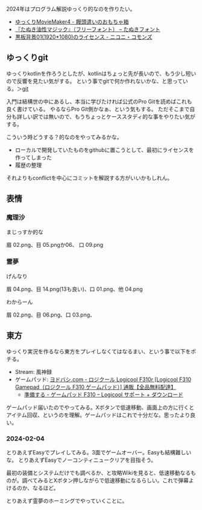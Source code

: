 2024年はプログラム解説ゆっくり的なのを作りたい。

- [ゆっくりMovieMaker4 - 饅頭遣いのおもちゃ箱](https://manjubox.net/ymm4/)
- [『たぬき油性マジック』（フリーフォント） – たぬきフォント](https://tanukifont.com/tanuki-permanent-marker/)
- [黒板背景01(1920*1080)のライセンス - ニコニ・コモンズ](https://commons.nicovideo.jp/works/agreement/nc311209)

## ゆっくりgit

ゆっくりkotlinを作ろうとしたが、kotlinはちょっと先が長いので、もう少し短いので反響を見たい気がする。
という事でgitで何か作れないかな、と思っている。＞[git](git)

入門は結構世の中にあるし、本当に学びたければ公式のPro Gitを読めばこれも良く書けている。
やるならPro Git側かなぁ、という気もする。
ただそこまで自分も詳しい訳では無いので、もうちょっとケーススタディ的な事をやりたい気がする。

こういう時どうする？的なのをやってみるかな。

- ローカルで開発していたものをgithubに置こうとして、最初にライセンスを作ってしまった
- 履歴の整理

それよりもconflictを中心にコミットを解説する方がいいかもしれん。

## 表情

### 魔理沙 

まじっすか的な

眉 02.png、目 05.pngか06、 口 09.png

### 霊夢

げんなり

眉 04.png、目 14.png(13も良い)、口 01.png、他 04.png

わからーん

眉 02.png、目 06.png、口 03.png、

## 東方

ゆっくり実況を作るなら東方をプレイしなくてはなるまい、という事で以下をポチる。

- Stream: 風神録
- ゲームパッド: [ヨドバシ.com - ロジクール Logicool F310r [Logicool F310 Gamepad（ロジクール F310 ゲームパッド）] 通販【全品無料配達】](https://www.yodobashi.com/product-detail/100000001001732201/)
  - [準備する - ゲームパッド F310 – Logicool サポート + ダウンロード](https://support.logi.com/hc/ja/articles/360024326793)

ゲームパッド届いたのでやってみる。Xボタンで低速移動、画面上の方に行くとアイテム回収、というのを理解。ゲームパッドはこれで十分だな。思ったより良い。

### 2024-02-04

とりあえずEasyでプレイしてみる。3面でゲームオーバー。Easyも結構難しいな。
とりあえずEasyでノーコンティニュークリアを目指そう。

最初の装備とシステムだけでも調べるか、と攻略Wikiを見ると、低速移動なるものが。調べてみるとXボタン押しながらで低速移動になるらしい。これで弾幕よけるのか、なるほど。

とりあえず霊夢のホーミングでやっていくことに。